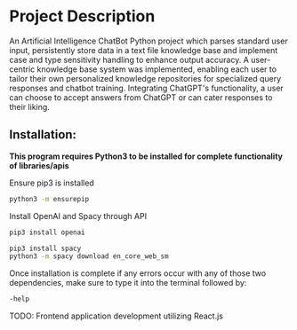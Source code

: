# Project Description

An Artificial Intelligence ChatBot Python project which parses standard user input, persistently store data in a text file knowledge base and implement case and type sensitivity handling to enhance output accuracy. A user-centric knowledge base system was implemented, enabling each user to tailor their own personalized knowledge repositories for specialized query responses and chatbot training. Integrating ChatGPT's functionality, a user can choose to accept answers from ChatGPT or can cater responses to their liking.

## Installation: 

**This program requires Python3 to be installed for complete functionality of libraries/apis**

Ensure pip3 is installed
```bash
python3 -m ensurepip
```

Install OpenAI and Spacy through API

```bash
pip3 install openai
```

```bash
pip3 install spacy
python3 -m spacy download en_core_web_sm
```

Once installation is complete if any errors occur with any of those two dependencies, make sure to type it into the terminal followed by:
```bash
-help
```

TODO: Frontend application development utilizing React.js
